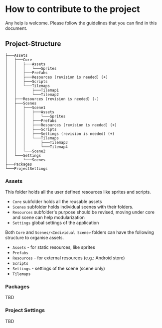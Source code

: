 # How to contribute to the project
Any help is welcome.
Please follow the guidelines that you can find in this document.

## Project-Structure
```
├───Assets
│   ├───Core
│   │   ├───Assets
│   │   │   └───Sprites
│   │   ├───Prefabs
│   │   ├───Resources (revision is needed) (+)
│   │   ├───Scripts
│   │   └───Tilemaps
│   │       ├───Tilemap1
│   │       └───Tilemap2
│   ├───Resources (revision is needed) (-)
│   ├───Scenes
│   │   ├───Scene1
│   │   │   ├───Assets
│   │   │   │   └───Sprites
│   │   │   ├───Prefabs
│   │   │   ├───Resources (revision is needed) (+)
│   │   │   ├───Scripts
│   │   │   ├───Settings (revision is needed) (+)
│   │   │   └───Tilemaps
│   │   │       ├───Tilemap3
│   │   │       └───Tilemap4
│   │   └───Scene2
│   └───Settings
│       └───Scenes
├───Packages
└───ProjectSettings
```

### Assets
This folder holds all the user defined resources like sprites and scripts.
- `Core` subfolder holds all the reusable assets
- `Scenes` subfolder holds individual scenes with their folders.
- `Resources` subfolder's purpose should be revised, moving under core and scene can help modularization
- `Settings` global settings of the application

Both `Core` and `Scenes/<Individual Scene>` folders can have the following structure to organise assets.
- `Assets` - for static resources, like sprites
- `Prefabs`
- `Resources` - for external resources (e.g.: Android store)
- `Scripts`
- `Settings` - settings of the scene (scene only)
- `Tilemaps`

### Packages
TBD

### Project Settings
TBD
